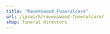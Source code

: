 ```yaml
---
title: "Ravenswood Funeralcare"
url: /ipswich/ravenswood-funeralcare/
shop: funeral directors
---
```

